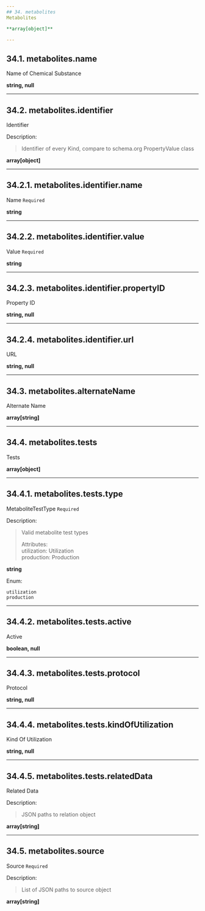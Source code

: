 ```yaml
---
## 34. metabolites
Metabolites  

**array[object]**

---
```

## 34.1. metabolites.name
Name of Chemical Substance  

**string, null**

---
## 34.2. metabolites.identifier
Identifier  

Description:
> Identifier of every Kind, compare to schema.org PropertyValue class  

**array[object]**

---
## 34.2.1. metabolites.identifier.name
Name  `Required`

**string**

---
## 34.2.2. metabolites.identifier.value
Value  `Required`

**string**

---
## 34.2.3. metabolites.identifier.propertyID
Property ID  

**string, null**

---
## 34.2.4. metabolites.identifier.url
URL  

**string, null**

---
## 34.3. metabolites.alternateName
Alternate Name  

**array[string]**

---
## 34.4. metabolites.tests
Tests  

**array[object]**

---
## 34.4.1. metabolites.tests.type
MetaboliteTestType  `Required`

Description:
> Valid metabolite test types  
>
> Attributes:  
>     utilization: Utilization  
>     production: Production  

**string**

Enum:

	utilization
	production

---
## 34.4.2. metabolites.tests.active
Active  

**boolean, null**

---
## 34.4.3. metabolites.tests.protocol
Protocol  

**string, null**

---
## 34.4.4. metabolites.tests.kindOfUtilization
Kind Of Utilization  

**string, null**

---
## 34.4.5. metabolites.tests.relatedData
Related Data  

Description:
> JSON paths to relation object  

**array[string]**

---
## 34.5. metabolites.source
Source  `Required`

Description:
> List of JSON paths to source object  

**array[string]**
